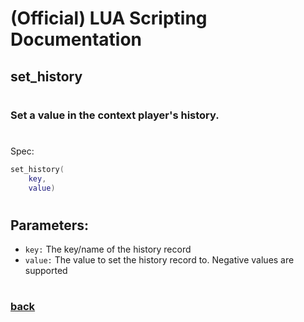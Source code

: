 
# (Official) LUA Scripting Documentation

## set_history
#
### Set a value in the context player's history.
#
Spec:
```lua
set_history(
	key,
	value)
```
#
## Parameters:
- `key:` The key/name of the history record
- `value:` The value to set the history record to. Negative values are supported
#  

### [back](../history)
